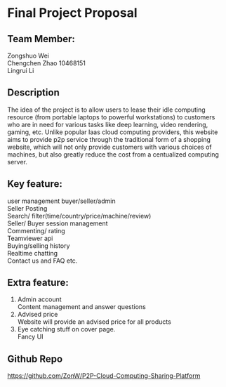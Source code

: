 # Final Project Proposal  
## Team Member:  
Zongshuo Wei  
Chengchen Zhao 10468151  
Lingrui Li

  
## Description  
The idea of the project is to allow users to lease their idle computing resource (from portable laptops to powerful workstations) to customers who are in need for various tasks like deep learning, video rendering, gaming, etc. Unlike popular Iaas cloud computing providers, this website aims to provide p2p service through the traditional form of a shopping website, which will not only provide customers with various choices of machines, but also greatly reduce the cost from a centualized computing server.  
  
## Key feature:  
user management  buyer/seller/admin  
Seller Posting  
Search/ filter(time/country/price/machine/review)  
Seller/ Buyer session management  
Commenting/ rating  
Teamviewer api  
Buying/selling history  
Realtime chatting  
Contact us and FAQ etc.  


## Extra feature:
1. Admin account  
Content management and answer questions  
2. Advised price  
Website will provide an advised price for all products  
3. Eye catching stuff on cover page.  
Fancy UI  
  
  
## Github Repo  
https://github.com/ZonW/P2P-Cloud-Computing-Sharing-Platform    
